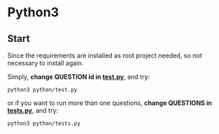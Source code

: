 # Python3

## Start

Since the requirements are installed as root project needed, so not necessary to install again.

Simply, 
**change QUESTION id in [test.py](test.py)**, and try:
```shell
python3 python/test.py
```

or if you want to run more than one questions,
**change QUESTIONS in [tests.py](tests.py)**, and try:
```shell
python3 python/tests.py
```